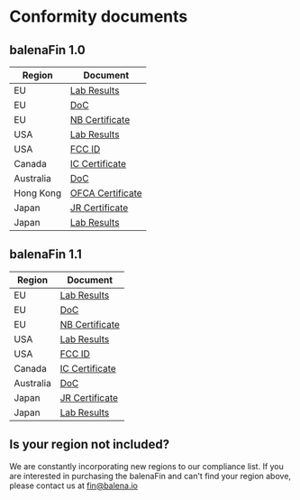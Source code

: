 # Conformity documents

## balenaFin 1.0

| **Region** |  Document |
| --- | --- |
| EU | [Lab Results](https://github.com/balena-io/balena-fin/raw/master/documentation/PDF/balenaFin/v1.0/conformity/CE/Lab/) |  
| EU | [DoC](https://github.com/balena-io/balena-fin/raw/master/documentation/PDF/balenaFin/v1.0/conformity/CE/CE_DoC.pdf) |  
| EU | [NB Certificate](https://github.com/balena-io/balena-fin/raw/master/documentation/PDF/balenaFin/v1.0/conformity/CE/CE_NB_Certificate.pdf) |  
| USA | [Lab Results](https://github.com/balena-io/balena-fin/raw/master/documentation/PDF/balenaFin/v1.0/conformity/FCC/Lab/) |  
| USA | [FCC ID](https://github.com/balena-io/balena-fin/raw/master/documentation/PDF/balenaFin/v1.0/conformity/FCC/FCC_ID/) |  
| Canada | [IC Certificate](https://github.com/balena-io/balena-fin/raw/master/documentation/PDF/balenaFin/v1.0/conformity/CAN/IC_Certification_Letter.pdf) |  
| Australia | [DoC](https://github.com/balena-io/balena-fin/raw/master/documentation/PDF/balenaFin/v1.0/conformity/AUS/AUS_RCM_DoC.pdf) |  
| Hong Kong | [OFCA Certificate](https://github.com/balena-io/balena-fin/raw/master/documentation/PDF/balenaFin/v1.0/conformity/HK/HK_OFCA_Radio_Certificate.pdf) |  
| Japan | [JR Certificate](https://github.com/balena-io/balena-fin/raw/master/documentation/PDF/balenaFin/v1.0/conformity/JP/JP_RadioCertificate.pdf) |  
| Japan | [Lab Results](https://github.com/balena-io/balena-fin/raw/master/documentation/PDF/balenaFin/v1.0/conformity/JP/Lab) |  

## balenaFin 1.1

| **Region** |  Document |
| --- | --- |
| EU | [Lab Results](https://github.com/balena-io/balena-fin/raw/master/documentation/PDF/balenaFin/v1.1/conformity/CE/Lab/) |  
| EU | [DoC](https://github.com/balena-io/balena-fin/raw/master/documentation/PDF/balenaFin/v1.1/conformity/CE/CE_DoC.pdf) |  
| EU | [NB Certificate](https://github.com/balena-io/balena-fin/raw/master/documentation/PDF/balenaFin/v1.1/conformity/CE/CE_NB_Certificate.pdf) |  
| USA | [Lab Results](https://github.com/balena-io/balena-fin/raw/master/documentation/PDF/balenaFin/v1.1/conformity/FCC/Lab/) |  
| USA | [FCC ID](https://github.com/balena-io/balena-fin/raw/master/documentation/PDF/balenaFin/v1.1/conformity/FCC/FCC_ID/) |  
| Canada | [IC Certificate](https://github.com/balena-io/balena-fin/raw/master/documentation/PDF/balenaFin/v1.1/conformity/CAN/IC_Certification_Letter.pdf) |  
| Australia | [DoC](https://github.com/balena-io/balena-fin/raw/master/documentation/PDF/balenaFin/v1.1/conformity/AUS/AUS_RCM_DoC.pdf) |  
| Japan | [JR Certificate](https://github.com/balena-io/balena-fin/raw/master/documentation/PDF/balenaFin/v1.1/conformity/JP/JP_RadioCertificate.pdf) |  
| Japan | [Lab Results](https://github.com/balena-io/balena-fin/raw/master/documentation/PDF/balenaFin/v1.1/conformity/JP/Lab) |  


## Is your region not included?

We are constantly incorporating new regions to our compliance list. If you are interested in purchasing the balenaFin and can't find your region above, please contact us at fin@balena.io